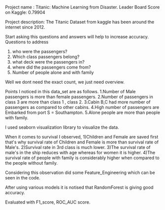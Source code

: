 Project name : Titanic: Machine Learning from Disaster.
Leader Board Score on Kaggle: 0.79904 

Project description: 
The Titanic Dataset from kaggle has been around the internet since 2012.  

Start asking this questions and answers will  help to increase accuracy.
Questions to address
1) who were the passengers?
2) Which class passengers belong?
3) what deck were the passengers in?
4) where did the passengers come from?
5) Number of people alone and with family

Well we dont need the exact count, we just need overview.

Points I noticed in this data_set are as follows.
1.Number of Male passengers is more than female passengers.
2.Number of passengers in class 3 are more than class 1 , class 2.
3.Cabin B,C had more number of passengers as compared to other cabins.
4.High number of passengers are Embarked from port S = Southampton.
5.Alone people are more than people with family.

I used seaborn visualization library to visualize the data.

When it comes to survival I observed,
1)Children and Female are saved first that's why survival rate of Children and Female is more than survival rate of Male's.
2)Survival rate in 3rd class is much lower.
3)The survival rate of male's in the ship reduces with age whereas for women it is higher.
4)The survival rate of people with family is considerably higher when compared to the people without family.

Considering this observation did some Feature_Engineering which can be seen in the code.

After using various models it is notised that RandomForest is giving good accuracy.

Evaluated with F1_score, ROC_AUC score.
